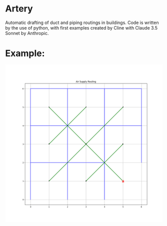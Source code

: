 # Artery

Automatic drafting of duct and piping routings in buildings. Code is written by the use of python, with first examples created by Cline with Claude 3.5 Sonnet by Anthropic. 

# Example:
![Example run](results\duct_routing_visualization.png)